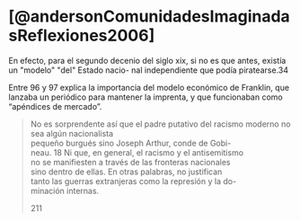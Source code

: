 # [@andersonComunidadesImaginadasReflexiones2006]
En efecto, para el segundo decenio del siglo xix, si
no es que antes, existía un "modelo" "del" Estado nacio-
nal independiente que podía piratearse.34 


Entre 96 y 97 explica la importancia del modelo económico de Franklin, que lanzaba un periódico para mantener la imprenta, y que funcionaban como “apéndices de mercado”.


> No es sorprendente así que el padre putativo del racismo moderno no sea algún nacionalista  
> pequeño burgués sino Joseph Arthur, conde de Gobi-  
> neau. 18 Ni que, en general, el racismo y el antisemitismo  
> no se manifiesten a través de las fronteras nacionales  
> sino dentro de ellas. En otras palabras, no justifican  
> tanto las guerras extranjeras como la represión y la do-  
> minación internas.
> 
> 211